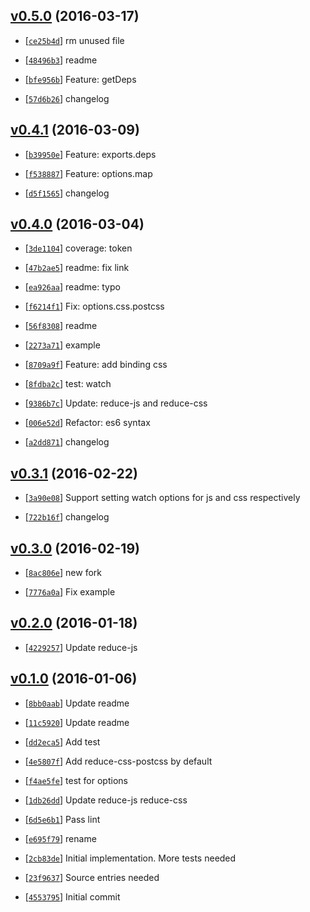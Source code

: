 <!-- c011626 1458185821000 -->

## [v0.5.0](https://github.com/reducejs/reduce-web-component/commit/c011626) (2016-03-17)

* [[`ce25b4d`](https://github.com/reducejs/reduce-web-component/commit/ce25b4d)] rm unused file

* [[`48496b3`](https://github.com/reducejs/reduce-web-component/commit/48496b3)] readme

* [[`bfe956b`](https://github.com/reducejs/reduce-web-component/commit/bfe956b)] Feature: getDeps

* [[`57d6b26`](https://github.com/reducejs/reduce-web-component/commit/57d6b26)] changelog

## [v0.4.1](https://github.com/reducejs/reduce-web-component/commit/781f57b) (2016-03-09)

* [[`b39950e`](https://github.com/reducejs/reduce-web-component/commit/b39950e)] Feature: exports.deps

* [[`f538887`](https://github.com/reducejs/reduce-web-component/commit/f538887)] Feature: options.map

* [[`d5f1565`](https://github.com/reducejs/reduce-web-component/commit/d5f1565)] changelog

## [v0.4.0](https://github.com/reducejs/reduce-web-component/commit/785b8de) (2016-03-04)

* [[`3de1104`](https://github.com/reducejs/reduce-web-component/commit/3de1104)] coverage: token

* [[`47b2ae5`](https://github.com/reducejs/reduce-web-component/commit/47b2ae5)] readme: fix link

* [[`ea926aa`](https://github.com/reducejs/reduce-web-component/commit/ea926aa)] readme: typo

* [[`f6214f1`](https://github.com/reducejs/reduce-web-component/commit/f6214f1)] Fix: options.css.postcss

* [[`56f8308`](https://github.com/reducejs/reduce-web-component/commit/56f8308)] readme

* [[`2273a71`](https://github.com/reducejs/reduce-web-component/commit/2273a71)] example

* [[`8709a9f`](https://github.com/reducejs/reduce-web-component/commit/8709a9f)] Feature: add binding css

* [[`8fdba2c`](https://github.com/reducejs/reduce-web-component/commit/8fdba2c)] test: watch

* [[`9386b7c`](https://github.com/reducejs/reduce-web-component/commit/9386b7c)] Update: reduce-js and reduce-css

* [[`006e52d`](https://github.com/reducejs/reduce-web-component/commit/006e52d)] Refactor: es6 syntax

* [[`a2dd871`](https://github.com/reducejs/reduce-web-component/commit/a2dd871)] changelog

## [v0.3.1](https://github.com/reducejs/reduce-web-component/commit/a9cbce9) (2016-02-22)

* [[`3a90e08`](https://github.com/reducejs/reduce-web-component/commit/3a90e08)] Support setting watch options for js and css respectively

* [[`722b16f`](https://github.com/reducejs/reduce-web-component/commit/722b16f)] changelog

## [v0.3.0](https://github.com/reducejs/reduce-web-component/commit/668974d) (2016-02-19)

* [[`8ac806e`](https://github.com/reducejs/reduce-web-component/commit/8ac806e)] new fork

* [[`7776a0a`](https://github.com/reducejs/reduce-web-component/commit/7776a0a)] Fix example

## [v0.2.0](https://github.com/reducejs/reduce-web-component/commit/03f414c) (2016-01-18)

* [[`4229257`](https://github.com/reducejs/reduce-web-component/commit/4229257)] Update reduce-js

## [v0.1.0](https://github.com/reducejs/reduce-web-component/commit/60d742c) (2016-01-06)

* [[`8bb0aab`](https://github.com/reducejs/reduce-web-component/commit/8bb0aab)] Update readme

* [[`11c5920`](https://github.com/reducejs/reduce-web-component/commit/11c5920)] Update readme

* [[`dd2eca5`](https://github.com/reducejs/reduce-web-component/commit/dd2eca5)] Add test

* [[`4e5807f`](https://github.com/reducejs/reduce-web-component/commit/4e5807f)] Add reduce-css-postcss by default

* [[`f4ae5fe`](https://github.com/reducejs/reduce-web-component/commit/f4ae5fe)] test for options

* [[`1db26dd`](https://github.com/reducejs/reduce-web-component/commit/1db26dd)] Update reduce-js reduce-css

* [[`6d5e6b1`](https://github.com/reducejs/reduce-web-component/commit/6d5e6b1)] Pass lint

* [[`e695f79`](https://github.com/reducejs/reduce-web-component/commit/e695f79)] rename

* [[`2cb83de`](https://github.com/reducejs/reduce-web-component/commit/2cb83de)] Initial implementation. More tests needed

* [[`23f9637`](https://github.com/reducejs/reduce-web-component/commit/23f9637)] Source entries needed

* [[`4553795`](https://github.com/reducejs/reduce-web-component/commit/4553795)] Initial commit

